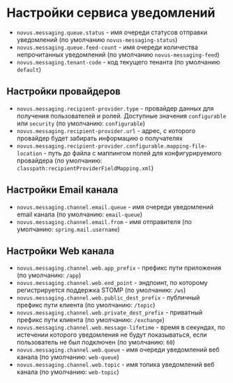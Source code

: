 # Настройки сервиса уведомлений

- `novus.messaging.queue.status` - имя очереди статусов отправки уведомлений (по умолчанию `novus-messaging-status`)
- `novus.messaging.queue.feed-count` - имя очереди количества непрочитанных уведомлений (по умолчанию `novus-messaging-feed`)
- `novus.messaging.tenant-code` - код текущего тенанта (по умолчанию `default`)

## Настройки провайдеров

- `novus.messaging.recipient-provider.type` - провайдер данных для получения пользователей и ролей. Доступные
  значения `configurable` или `security` (по умолчанию: `configurable`)
- `novus.messaging.recipient-provider.url` - адрес, с которого провайдер будет забирать информацию о получателях
- `novus.messaging.recipient-provider.configurable.mapping-file-location` - путь до файла с маппингом полей 
  для конфигурируемого провайдера (по умолчанию: `classpath:recipientProviderFieldMapping.xml`)

## Настройки Email канала

- `novus.messaging.channel.email.queue` - имя очереди уведомлений email канала (по умолчанию: `email-queue`)
- `novus.messaging.channel.email.from` - имя отправителя (по умолчанию: `spring.mail.username`)

## Настройки Web канала

- `novus.messaging.channel.web.app_prefix` - префикс пути приложения
  (по умолчанию: `/app`)
- `novus.messaging.channel.web.end_point` - эндпоинт, по которому регистрируется поддержка STOMP
  (по умолчанию: `/ws`)
- `novus.messaging.channel.web.public_dest_prefix` - публичный префикс пути клиента
  (по умолчанию: `/topic`)
- `novus.messaging.channel.web.private_dest_prefix` - приватный префикс пути клиента
  (по умолчанию: `/exchange`)
- `novus.messaging.channel.web.message-lifetime` - время в секундах, по истечении которого уведомления не будут
  показываться, если пользователь не был подключен (по умолчанию: `60`)
- `novus.messaging.channel.web.queue` - имя очереди уведомлений веб канала (по умолчанию: `web-queue`)
- `novus.messaging.channel.web.topic` - имя топика уведомлений веб канала (по умолчанию: `web-topic`)
